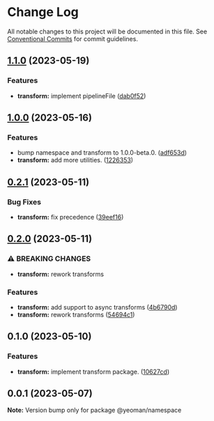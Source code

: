 # Change Log

All notable changes to this project will be documented in this file.
See [Conventional Commits](https://conventionalcommits.org) for commit guidelines.

## [1.1.0](https://github.com/yeoman/yeoman-api/compare/@yeoman/transform@1.0.0...@yeoman/transform@1.1.0) (2023-05-19)

### Features

- **transform:** implement pipelineFile ([dab0f52](https://github.com/yeoman/yeoman-api/commit/dab0f52e2de61cf889c71e7ccccc3caf51a79e1f))

## [1.0.0](https://github.com/yeoman/yeoman-api/compare/@yeoman/transform@0.2.1...@yeoman/transform@1.0.0) (2023-05-16)

### Features

- bump namespace and transform to 1.0.0-beta.0. ([adf653d](https://github.com/yeoman/yeoman-api/commit/adf653d7b8a794c93565d66301ed0bd1c1556bc8))
- **transform:** add more utilities. ([1226353](https://github.com/yeoman/yeoman-api/commit/122635338d8d1401227ca14072fa12e060dab5af))

## [0.2.1](https://github.com/yeoman/yeoman-api/compare/@yeoman/transform@0.2.0...@yeoman/transform@0.2.1) (2023-05-11)

### Bug Fixes

- **transform:** fix precedence ([39eef16](https://github.com/yeoman/yeoman-api/commit/39eef1612df978e24110a0393dcfc8d98099a537))

## [0.2.0](https://github.com/yeoman/yeoman-api/compare/@yeoman/transform@0.1.0...@yeoman/transform@0.2.0) (2023-05-11)

### ⚠ BREAKING CHANGES

- **transform:** rework transforms

### Features

- **transform:** add support to async transforms ([4b6790d](https://github.com/yeoman/yeoman-api/commit/4b6790d9a5a3aef7607b40fe6670246b6d140a57))
- **transform:** rework transforms ([54694c1](https://github.com/yeoman/yeoman-api/commit/54694c161efd9fa1524f0dbb3b2cef0d6161466a))

## 0.1.0 (2023-05-10)

### Features

- **transform:** implement transform package. ([10627cd](https://github.com/yeoman/yeoman-api/commit/10627cd486d1f49570348c6a5e592d04803888d5))

## 0.0.1 (2023-05-07)

**Note:** Version bump only for package @yeoman/namespace
